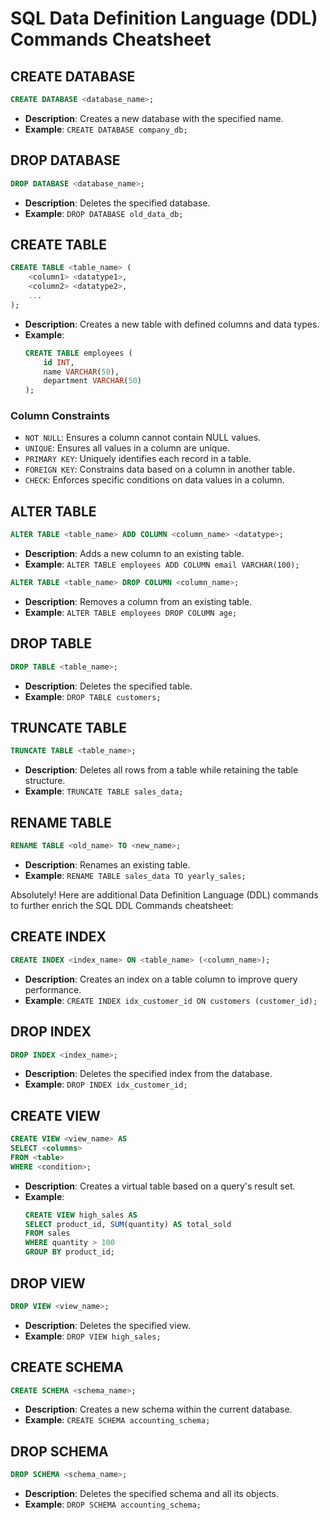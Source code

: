 # SQL Data Definition Language (DDL) Commands Cheatsheet

## CREATE DATABASE

```sql
CREATE DATABASE <database_name>;
```

- **Description**: Creates a new database with the specified name.
- **Example**: `CREATE DATABASE company_db;`

## DROP DATABASE

```sql
DROP DATABASE <database_name>;
```

- **Description**: Deletes the specified database.
- **Example**: `DROP DATABASE old_data_db;`

## CREATE TABLE

```sql
CREATE TABLE <table_name> (
    <column1> <datatype1>,
    <column2> <datatype2>,
    ...
);
```

- **Description**: Creates a new table with defined columns and data types.
- **Example**: 
  ```sql
  CREATE TABLE employees (
      id INT,
      name VARCHAR(50),
      department VARCHAR(50)
  );
  ```

### Column Constraints

- `NOT NULL`: Ensures a column cannot contain NULL values.
- `UNIQUE`: Ensures all values in a column are unique.
- `PRIMARY KEY`: Uniquely identifies each record in a table.
- `FOREIGN KEY`: Constrains data based on a column in another table.
- `CHECK`: Enforces specific conditions on data values in a column.

## ALTER TABLE

```sql
ALTER TABLE <table_name> ADD COLUMN <column_name> <datatype>;
```

- **Description**: Adds a new column to an existing table.
- **Example**: `ALTER TABLE employees ADD COLUMN email VARCHAR(100);`

```sql
ALTER TABLE <table_name> DROP COLUMN <column_name>;
```

- **Description**: Removes a column from an existing table.
- **Example**: `ALTER TABLE employees DROP COLUMN age;`

## DROP TABLE

```sql
DROP TABLE <table_name>;
```

- **Description**: Deletes the specified table.
- **Example**: `DROP TABLE customers;`

## TRUNCATE TABLE

```sql
TRUNCATE TABLE <table_name>;
```

- **Description**: Deletes all rows from a table while retaining the table structure.
- **Example**: `TRUNCATE TABLE sales_data;`

## RENAME TABLE

```sql
RENAME TABLE <old_name> TO <new_name>;
```

- **Description**: Renames an existing table.
- **Example**: `RENAME TABLE sales_data TO yearly_sales;`


Absolutely! Here are additional Data Definition Language (DDL) commands to further enrich the SQL DDL Commands cheatsheet:

## CREATE INDEX

```sql
CREATE INDEX <index_name> ON <table_name> (<column_name>);
```

- **Description**: Creates an index on a table column to improve query performance.
- **Example**: `CREATE INDEX idx_customer_id ON customers (customer_id);`

## DROP INDEX

```sql
DROP INDEX <index_name>;
```

- **Description**: Deletes the specified index from the database.
- **Example**: `DROP INDEX idx_customer_id;`

## CREATE VIEW

```sql
CREATE VIEW <view_name> AS
SELECT <columns>
FROM <table>
WHERE <condition>;
```

- **Description**: Creates a virtual table based on a query's result set.
- **Example**: 
  ```sql
  CREATE VIEW high_sales AS
  SELECT product_id, SUM(quantity) AS total_sold
  FROM sales
  WHERE quantity > 100
  GROUP BY product_id;
  ```

## DROP VIEW

```sql
DROP VIEW <view_name>;
```

- **Description**: Deletes the specified view.
- **Example**: `DROP VIEW high_sales;`

## CREATE SCHEMA

```sql
CREATE SCHEMA <schema_name>;
```

- **Description**: Creates a new schema within the current database.
- **Example**: `CREATE SCHEMA accounting_schema;`

## DROP SCHEMA

```sql
DROP SCHEMA <schema_name>;
```

- **Description**: Deletes the specified schema and all its objects.
- **Example**: `DROP SCHEMA accounting_schema;`
